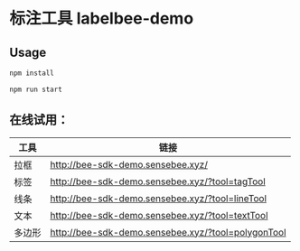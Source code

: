 # 标注工具 labelbee-demo

##  Usage

```bash
npm install

npm run start
```

## 在线试用：
| 工具   | 链接                                               |
| ------ | -------------------------------------------------- |
| 拉框   | http://bee-sdk-demo.sensebee.xyz/                  |
| 标签   | http://bee-sdk-demo.sensebee.xyz/?tool=tagTool     |
| 线条   | http://bee-sdk-demo.sensebee.xyz/?tool=lineTool    |
| 文本   | http://bee-sdk-demo.sensebee.xyz/?tool=textTool    |
| 多边形 | http://bee-sdk-demo.sensebee.xyz/?tool=polygonTool |
